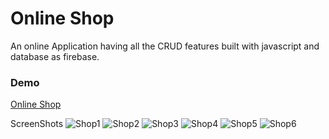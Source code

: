 # Online Shop
An online Application having all the CRUD features built with javascript and database as firebase.
### Demo 
[Online Shop](https://shridharrai.github.io/OnlineShop)

ScreenShots
![Shop1](https://user-images.githubusercontent.com/50835817/62414366-ea304800-b637-11e9-9b69-71508a84d087.PNG)
![Shop2](https://user-images.githubusercontent.com/50835817/62414371-f916fa80-b637-11e9-9db2-aac9e4185709.PNG)
![Shop3](https://user-images.githubusercontent.com/50835817/62414383-151a9c00-b638-11e9-8a4e-6ac33ed6ec9f.PNG)
![Shop4](https://user-images.githubusercontent.com/50835817/62414452-24e6b000-b639-11e9-97f4-249cfdc42fd8.PNG)
![Shop5](https://user-images.githubusercontent.com/50835817/62414454-316b0880-b639-11e9-8cd3-11d463f7f750.PNG)
![Shop6](https://user-images.githubusercontent.com/50835817/62414457-3af47080-b639-11e9-931a-e650cac9abba.PNG)
